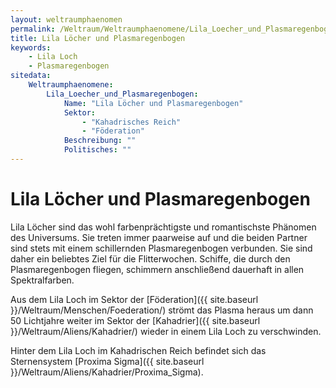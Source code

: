 ```yaml
---
layout: weltraumphaenomen
permalink: /Weltraum/Weltraumphaenomene/Lila_Loecher_und_Plasmaregenbogen
title: Lila Löcher und Plasmaregenbogen
keywords:
    - Lila Loch
    - Plasmaregenbogen
sitedata:
    Weltraumphaenomene:
        Lila_Loecher_und_Plasmaregenbogen:
            Name: "Lila Löcher und Plasmaregenbogen"
            Sektor:
                - "Kahadrisches Reich"
                - "Föderation"
            Beschreibung: ""
            Politisches: ""
---
```


# Lila Löcher und Plasmaregenbogen

Lila Löcher sind das wohl farbenprächtigste und romantischste Phänomen des Universums. Sie treten immer paarweise auf und die beiden Partner sind stets mit einem schillernden Plasmaregenbogen verbunden. Sie sind daher ein beliebtes Ziel für die Flitterwochen. Schiffe, die durch den Plasmaregenbogen fliegen, schimmern anschließend dauerhaft in allen Spektralfarben.

Aus dem Lila Loch im Sektor der [Föderation]({{ site.baseurl }}/Weltraum/Menschen/Foederation/) strömt das Plasma heraus um dann 50 Lichtjahre weiter im Sektor der [Kahadrier]({{ site.baseurl }}/Weltraum/Aliens/Kahadrier/) wieder in einem Lila Loch zu verschwinden.

Hinter dem Lila Loch im Kahadrischen Reich befindet sich das Sternensystem [Proxima Sigma]({{ site.baseurl }}/Weltraum/Aliens/Kahadrier/Proxima_Sigma).
